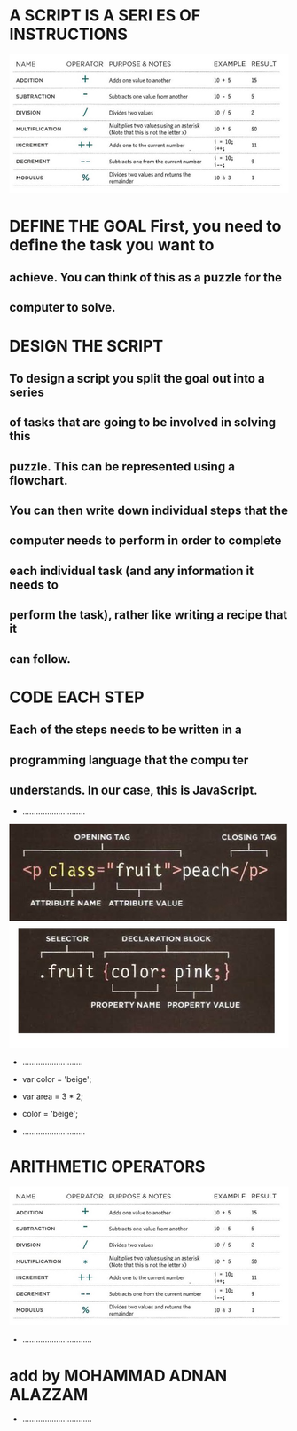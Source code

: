 # A SCRIPT IS A SERI ES OF INSTRUCTIONS


![s](a.jpg)


#  DEFINE THE GOAL First, you need to define the task you want to
## achieve. You can think of this as a puzzle for the
## computer to solve.

# DESIGN THE SCRIPT
## To design a script you split the goal out into a series
## of tasks that are going to be involved in solving this
## puzzle. This can be represented using a flowchart.
## You can then write down individual steps that the
## computer needs to perform in order to complete
## each individual task (and any information it needs to
## perform the task), rather like writing a recipe that it
## can follow.

# CODE EACH STEP
## Each of the steps needs to be written in a
## programming language that the compu ter
## understands. In our case, this is JavaScript.

* ............................

![csj](cs.jpg)



* ...........................

+ var color = 'beige';

+ var area = 3 * 2;

+ color = 'beige';

* ............................

# ARITHMETIC OPERATORS



![a](a.jpg)



* ............................... 

# add by MOHAMMAD ADNAN ALAZZAM 

* ...............................



